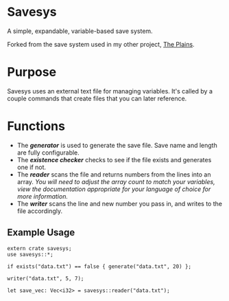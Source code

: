 # Savesys

A simple, expandable, variable-based save system.

Forked from the save system used in my other project, [The Plains](https://github.com/draumaz/plains).

# Purpose

Savesys uses an external text file for managing variables. It's called by a couple commands that create files that you can later reference.

# Functions

- The ***generator*** is used to generate the save file. Save name and length are fully configurable.
- The ***existence checker*** checks to see if the file exists and generates one if not.
- The ***reader*** scans the file and returns numbers from the lines into an array. *You will need to adjust the array count to match your variables, view the documentation appropriate for your language of choice for more information.*
- The ***writer*** scans the line and new number you pass in, and writes to the file accordingly.

## Example Usage

```
extern crate savesys;
use savesys::*;

if exists("data.txt") == false { generate("data.txt", 20) };

writer("data.txt", 5, 7);

let save_vec: Vec<i32> = savesys::reader("data.txt");
```
